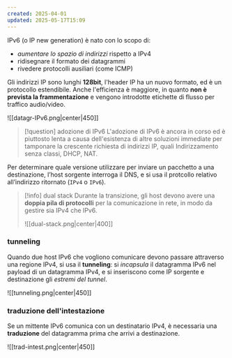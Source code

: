 ```yaml
---
created: 2025-04-01
updated: 2025-05-17T15:09
---
```

IPv6 (o IP new generation) è nato con lo scopo di:
- *aumentare lo spazio di indirizzi* rispetto a IPv4
- ridisegnare il formato dei datagrammi
- rivedere protocolli ausiliari (come ICMP)

Gli indirizzi IP sono lunghi **128bit**, l'header IP ha un nuovo formato, ed è un protocollo estendibile. Anche l'efficienza è maggiore, in quanto **non è prevista la frammentazione** e vengono introdotte etichette di flusso per traffico audio/video.

![[datagr-IPv6.png|center|450]]

>[!question] adozione di IPv6
>L'adozione di IPv6 è ancora in corso ed è piuttosto lenta a causa dell'esistenza di altre soluzioni immediate per tamponare la crescente richiesta di indirizzi IP, quali Indirizzamento senza classi, DHCP, NAT.

Per determinare quale versione utilizzare per inviare un pacchetto a una destinazione, l’host sorgente interroga il DNS, e si usa il protcollo relativo all’indirizzo ritornato (`IPv4` o `IPv6`).

>[!info] dual stack
>Durante la transizione, gli host devono avere una **doppia pila di protocolli** per la comunicazione in rete, in modo da gestire sia IPv4 che IPv6.
>
>![[dual-stack.png|center|400]]

### tunneling
Quando due host IPv6 che vogliono comunicare devono passare attraverso una regione IPv4, si usa il **tunneling**: si *incapsula* il datagramma IPv6 nel payload di un datagramma IPv4, e si inseriscono come IP sorgente e destinazione gli *estremi del tunnel*.

![[tunneling.png|center|450]]

### traduzione dell'intestazione
Se un mittente IPv6 comunica con un destinatario IPv4, è necessaria una **traduzione** del datagramma prima che arrivi a destinazione.

![[trad-intest.png|center|450]]